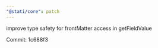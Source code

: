 ```yaml
---
"@stati/core": patch
---
```


improve type safety for frontMatter access in getFieldValue



Commit: 1c688f3
